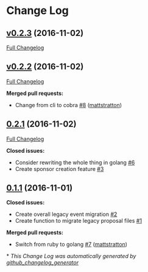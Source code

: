 # Change Log

## [v0.2.3](https://github.com/mattstratton/probablyfine/tree/v0.2.3) (2016-11-02)
[Full Changelog](https://github.com/mattstratton/probablyfine/compare/v0.2.2...v0.2.3)

## [v0.2.2](https://github.com/mattstratton/probablyfine/tree/v0.2.2) (2016-11-02)
[Full Changelog](https://github.com/mattstratton/probablyfine/compare/0.2.1...v0.2.2)

**Merged pull requests:**

- Change from cli to cobra [\#8](https://github.com/mattstratton/probablyfine/pull/8) ([mattstratton](https://github.com/mattstratton))

## [0.2.1](https://github.com/mattstratton/probablyfine/tree/0.2.1) (2016-11-02)
[Full Changelog](https://github.com/mattstratton/probablyfine/compare/0.1.1...0.2.1)

**Closed issues:**

- Consider rewriting the whole thing in golang [\#6](https://github.com/mattstratton/probablyfine/issues/6)
- Create sponsor creation feature [\#3](https://github.com/mattstratton/probablyfine/issues/3)

## [0.1.1](https://github.com/mattstratton/probablyfine/tree/0.1.1) (2016-11-01)
**Closed issues:**

- Create overall legacy event migration [\#2](https://github.com/mattstratton/probablyfine/issues/2)
- Create function to migrate legacy proposal files [\#1](https://github.com/mattstratton/probablyfine/issues/1)

**Merged pull requests:**

- Switch from ruby to golang [\#7](https://github.com/mattstratton/probablyfine/pull/7) ([mattstratton](https://github.com/mattstratton))



\* *This Change Log was automatically generated by [github_changelog_generator](https://github.com/skywinder/Github-Changelog-Generator)*